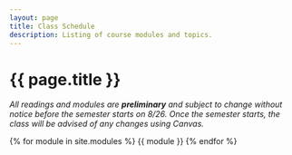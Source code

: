 ```yaml
---
layout: page
title: Class Schedule
description: Listing of course modules and topics.
---
```


# {{ page.title }}

*All readings and modules are **preliminary** and subject to change without notice before the semester starts on 8/26.
Once the semester starts, the class will be advised of any changes using Canvas.*

{% for module in site.modules %}
{{ module }}
{% endfor %}
